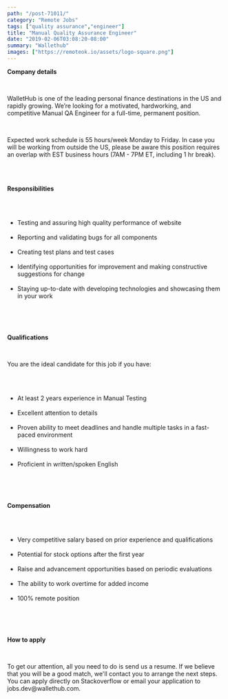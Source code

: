 ```yaml
---
path: "/post-71011/"
category: "Remote Jobs"
tags: ["quality assurance","engineer"]
title: "Manual Quality Assurance Engineer"
date: "2019-02-06T03:08:20-08:00"
summary: "Wallethub"
images: ["https://remoteok.io/assets/logo-square.png"]
---
```


<p><strong>Company details</strong></p><br /><p>WalletHub is one of the leading personal finance destinations in the US and rapidly growing. We&rsquo;re looking for a motivated, hardworking, and competitive Manual QA Engineer for a full-time, permanent position.</p><br /><p>Expected work schedule is 55 hours/week Monday to Friday. In case you will be working from outside the US, please be aware this position requires an overlap with EST business hours (7AM - 7PM ET, including 1 hr break).</p><br /><p>&nbsp;<br><strong>Responsibilities</strong></p><br /><ul><br /><li>Testing and assuring high quality performance of website</li><br /><li>Reporting and validating bugs for all components</li><br /><li>Creating test plans and test cases</li><br /><li>Identifying opportunities for improvement and making constructive suggestions for change</li><br /><li>Staying up-to-date with developing technologies and showcasing them in your work</li><br /></ul><br /><p>&nbsp;<br><strong>Qualifications</strong></p><br /><p>You are the ideal candidate for this job if you have:</p><br /><ul><br /><li>At least 2 years experience in Manual Testing</li><br /><li>Excellent attention to details</li><br /><li>Proven ability to meet deadlines and handle multiple tasks in a fast-paced environment</li><br /><li>Willingness to work hard</li><br /><li>Proficient in written/spoken English</li><br /></ul><br /><p>&nbsp;<br><strong>Compensation</strong></p><br /><ul><br /><li>Very competitive salary based on prior experience and qualifications</li><br /><li>Potential for stock options after the first year</li><br /><li>Raise and advancement opportunities based on periodic evaluations</li><br /><li>The ability to work overtime for added income</li><br /><li>100% remote position</li><br /></ul><br /><p>&nbsp;<br><strong>How to apply</strong></p><br /><p>To get our attention, all you need to do is send us a resume. If we believe that you will be a good match, we'll contact you to arrange the next steps. You can apply directly on&nbsp;Stackoverflow or email your application to jobs.dev@wallethub.com.</p>
